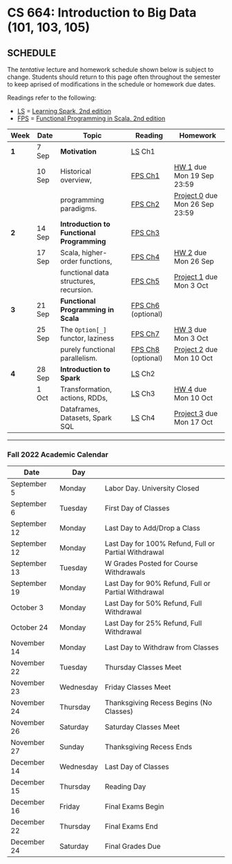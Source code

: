 # CS 664: Introduction to Big Data (101, 103, 105)

## SCHEDULE

The *tentative* lecture and homework schedule shown below is subject to change.  Students should return to this page often throughout the semester to keep aprised of modifications in the schedule or homework due dates.

Readings refer to the following:

+  [LS][] = [Learning Spark, 2nd edition](https://pages.databricks.com/rs/094-YMS-629/images/LearningSpark2.0.pdf)
+  [FPS][] = [Functional Programming in Scala, 2nd edition](https://livebook.manning.com/book/functional-programming-in-scala-second-edition)


| **Week** | **Date** | **Topic**                                  | **Reading**              | **Homework**                             |
|----------|----------|--------------------------------------------|--------------------------|------------------------------------------|
| **1**    | 7 Sep    | **Motivation**                             | [LS][] Ch1               |                                          |
|          | 10 Sep   | Historical overview,                       | [FPS Ch1][]              | [HW 1][] due Mon 19 Sep 23:59            |
|          |          | programming paradigms.                     | [FPS Ch2][]              | [Project 0][] due Mon 26 Sep 23:59       |
| **2**    | 14 Sep   | **Introduction to Functional Programming** | [FPS Ch3][]              |                                          | 
|          | 17 Sep   | Scala, higher-order functions,             | [FPS Ch4][]              | [HW 2][] due Mon 26 Sep                  | 
|          |          |  functional data structures, recursion.    | [FPS Ch5][]              | [Project 1][] due Mon 3 Oct              |
| **3**    | 21 Sep   | **Functional Programming in Scala**        | [FPS Ch6][] (optional)   |                                          | 
|          | 25 Sep   | The `Option[_]` functor, laziness          | [FPS Ch7][]              | [HW 3][] due Mon 3 Oct                   |
|          |          | purely functional parallelism.             | [FPS Ch8][] (optional)   | [Project 2][] due Mon 10 Oct             |
| **4**    | 28 Sep   | **Introduction to Spark**                  | [LS][] Ch2               |                                          | 
|          | 1 Oct    | Transformation, actions, RDDs,             | [LS][] Ch3               | [HW 4][] due Mon 10 Oct                  |
|          |          | Dataframes, Datasets, Spark SQL            | [LS][] Ch4               | [Project 3][] due Mon 17 Oct             |


----------------------

### Fall 2022 Academic Calendar

| **Date** | **Day** |   |
|--------|--------|---------------------------------|
| September	5 | Monday | Labor Day. University Closed |
| September	6 | Tuesday | First Day of Classes |
| September	12 | Monday | Last Day to Add/Drop a Class |
| September	12 | Monday | Last Day for 100% Refund, Full or Partial Withdrawal |
| September	13 | Tuesday | W Grades Posted for Course Withdrawals |
| September	19 | Monday | Last Day for 90% Refund, Full or Partial Withdrawal |
| October	3 | Monday | Last Day for 50% Refund, Full Withdrawal |
| October	24 | Monday | Last Day for 25% Refund, Full Withdrawal |
| November	14 | Monday | Last Day to Withdraw from Classes  |
| November	22 | Tuesday | Thursday Classes Meet |
| November	23 | Wednesday | Friday Classes Meet |
| November	24 | Thursday | Thanksgiving Recess Begins (No Classes) |
| November	26 | Saturday | Saturday Classes Meet |
| November	27 | Sunday | Thanksgiving Recess Ends |
| December	14 | Wednesday | Last Day of Classes |
| December	15 | Thursday | Reading Day |
| December	16 | Friday | Final Exams Begin |
| December	22 | Thursday | Final Exams End |
| December	24 | Saturday | Final Grades Due |




[final exams]: https://www5.njit.edu/registrar/exams/finalexams.php
[KUPF]: https://goo.gl/maps/GjhP3cjrMAJSzVFt5

[FPS]: https://livebook.manning.com/book/functional-programming-in-scala-second-edition/
[FPS Ch1]: https://livebook.manning.com/book/functional-programming-in-scala-second-edition/chapter-1/v-6/
[FPS Ch2]: https://livebook.manning.com/book/functional-programming-in-scala-second-edition/chapter-2/v-6/
[FPS Ch3]: https://livebook.manning.com/book/functional-programming-in-scala-second-edition/chapter-3/v-6/
[FPS Ch4]: https://livebook.manning.com/book/functional-programming-in-scala-second-edition/chapter-4/v-6/
[FPS Ch5]: https://livebook.manning.com/book/functional-programming-in-scala-second-edition/chapter-5/v-6/

[FPS Ch6]: https://livebook.manning.com/book/functional-programming-in-scala-second-edition/chapter-6/v-6/
[FPS Ch7]: https://livebook.manning.com/book/functional-programming-in-scala-second-edition/chapter-7/v-6/
[FPS Ch8]: https://livebook.manning.com/book/functional-programming-in-scala-second-edition/chapter-8/v-6/


<!-- HW LINKS -->
[Gradescope]: https://www.gradescope.com/courses/441050

<!-- [HW 1]: https://www.gradescope.com/courses/441050 -->
<!-- [HW 2]: https://www.gradescope.com/courses/441050 -->
<!-- [HW 3]: https://www.gradescope.com/courses/441050 -->
<!-- [HW 4]: https://www.gradescope.com/courses/441050 -->
<!-- [HW 5]: https://www.gradescope.com/courses/441050 -->
<!-- [HW 6]: https://www.gradescope.com/courses/441050 -->
<!-- [HW 7]: https://www.gradescope.com/courses/441050 -->
<!-- [HW 8]: https://www.gradescope.com/courses/441050 -->
<!-- [HW 9]: https://www.gradescope.com/courses/441050 -->
<!-- [HW 10]: https://www.gradescope.com/courses/441050 -->
<!-- [HW 11]: https://www.gradescope.com/courses/441050 -->

[HW 1]: https://github.com/williamdemeo/cs644-fall2022/blob/master/lecture/dne.md
[HW 2]: https://github.com/williamdemeo/cs644-fall2022/blob/master/lecture/dne.md
[HW 3]: https://github.com/williamdemeo/cs644-fall2022/blob/master/lecture/dne.md
[HW 4]: https://github.com/williamdemeo/cs644-fall2022/blob/master/lecture/dne.md
[HW 5]: https://github.com/williamdemeo/cs644-fall2022/blob/master/lecture/dne.md
[HW 6]: https://github.com/williamdemeo/cs644-fall2022/blob/master/lecture/dne.md
[HW 7]: https://github.com/williamdemeo/cs644-fall2022/blob/master/lecture/dne.md
[HW 8]: https://github.com/williamdemeo/cs644-fall2022/blob/master/lecture/dne.md
[HW 9]: https://github.com/williamdemeo/cs644-fall2022/blob/master/lecture/dne.md
[HW 10]: https://github.com/williamdemeo/cs644-fall2022/blob/master/lecture/dne.md
[HW 11]: https://github.com/williamdemeo/cs644-fall2022/blob/master/lecture/dne.md


[LS]: https://pages.databricks.com/rs/094-YMS-629/images/LearningSpark2.0.pdf


<!-- Project LINKS -->
[Project 0]: https://github.com/williamdemeo/cs644-fall2022/tree/master/projects/Project0
[Project 1]: https://github.com/williamdemeo/cs644-fall2022/tree/master/projects/Project1
[Project 2]: https://github.com/williamdemeo/cs644-fall2022/tree/master/projects/Project2
[Project 3]: https://github.com/williamdemeo/cs644-fall2022/tree/master/projects/Project3
[Project 4]: https://github.com/williamdemeo/cs644-fall2022/tree/master/projects/Project4

<!-- MISC LINKS -->
[KUPF 202]: https://goo.gl/maps/GjhP3cjrMAJSzVFt5

